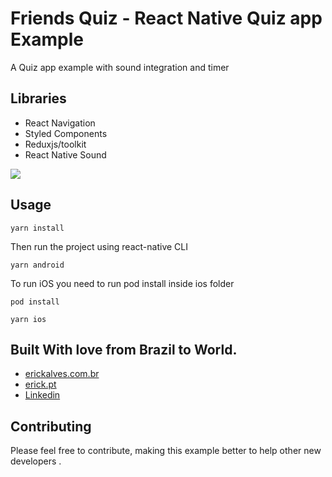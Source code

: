 # Friends Quiz - React Native Quiz app Example

A Quiz app example with sound integration and timer

## Libraries

* React Navigation
* Styled Components
* Reduxjs/toolkit
* React Native Sound

![](https://s4.gifyu.com/images/ezgif.com-gif-makeree93e0dbc39a5440.gif)




## Usage

```
yarn install
```

Then run the project using react-native CLI

```
yarn android
```

To run iOS you need to run pod install inside ios folder

```
pod install
```

```
yarn ios
```

## Built With love from Brazil to World.

* [erickalves.com.br](http://www.erickalves.com.br)
* [erick.pt](http://www.erick.pt)
* [Linkedin](https://www.linkedin.com/in/erick-alves-do-couto-8b1114a/)

## Contributing

Please feel free to contribute, making this example better to help other new developers .
